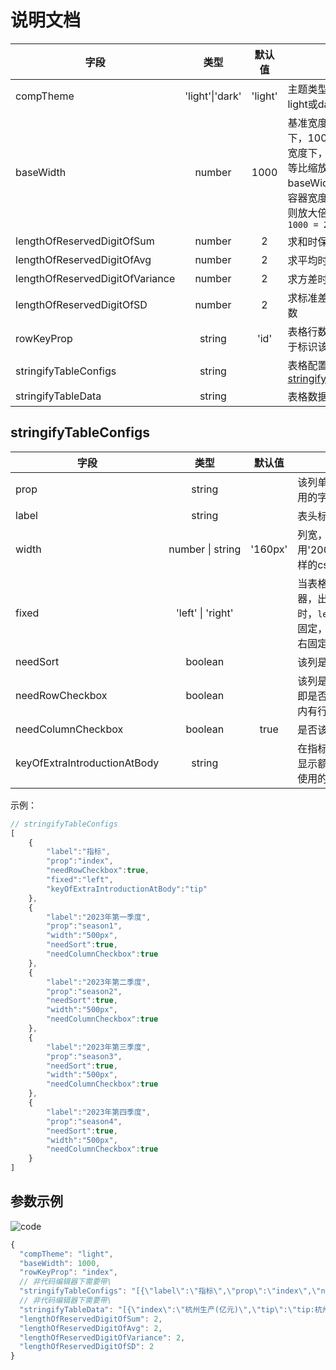 # 说明文档

| 字段               | 类型    | 默认值|说明    |    
| ------------------ | :-------: | :-------: |------- | 
| compTheme         | <span style="white-space:nowrap">'light'\|'dark'</span>  |'light' |    主题类型，可选值：light或dark    |     
| baseWidth         | number  |  1000 |   基准宽度，在基准宽度下，100%展示，其他宽度下，根据基准宽度等比缩放展示，比如：baseWidth为1000，容器宽度为2000px，则放大倍数为`2000 / 1000 = 2`    |     
| lengthOfReservedDigitOfSum         | number  |2 |    求和时保留小数位数   |     
| lengthOfReservedDigitOfAvg         | number  |2 |    求平均时保留小数位数   |     
| lengthOfReservedDigitOfVariance         | number  |2 |    求方差时保留小数位数   |     
| lengthOfReservedDigitOfSD         | number  |2 |    求标准差时保留小数位数   |     
| rowKeyProp         | string  |'id' |    表格行数据的主键，用于标识该行   |     
| stringifyTableConfigs         | string  | |    表格配置项，详见[stringifyTableConfigs](#stringifytableconfigs)   |     
| stringifyTableData         | string  | |    表格数据   |     



## stringifyTableConfigs

| 字段               | 类型    | 默认值 |说明    |    
| ------------------ | :-------: |:-------: | ------- | 
| prop               | string  |    | 该列单元格取值时使用的字段属性    |     
| label              | string  |    |表头标题     |     
| width              | <span style="white-space:nowrap">number  \| string</span>| '160px' | 列宽，可使用'200px'、'2rem'这样的css长度值 |     
| fixed              | <span style="white-space:nowrap">'left'  \| 'right'</span>| | 当表格横向溢出容器，出现横向滚动时，`left`表示该列左固定，`right`表示该列右固定 |     
| needSort           | boolean | | 该列是否需要排序       |     
| needRowCheckbox    | boolean | |  该列是否为指标列，即是否该列的单元格内有行复选框      |     
| needColumnCheckbox |boolean| true |是否该列可选        |当显示的赋值为false时，表示该列不可选，否则可选    
|      keyOfExtraIntroductionAtBody              |  string       |   |  在指标列的单元格中显示额外信息时，所使用的字段     

示例：
```javascript
// stringifyTableConfigs
[
    {
        "label":"指标",
        "prop":"index",
        "needRowCheckbox":true,
        "fixed":"left",
        "keyOfExtraIntroductionAtBody":"tip"
    },
    {
        "label":"2023年第一季度",
        "prop":"season1",
        "width":"500px",
        "needSort":true,
        "needColumnCheckbox":true
    },
    {
        "label":"2023年第二季度",
        "prop":"season2",
        "needSort":true,
        "width":"500px",
        "needColumnCheckbox":true
    },
    {
        "label":"2023年第三季度",
        "prop":"season3",
        "needSort":true,
        "width":"500px",
        "needColumnCheckbox":true
    },
    {
        "label":"2023年第四季度",
        "prop":"season4",
        "needSort":true,
        "width":"500px",
        "needColumnCheckbox":true
    }
]
```

## 参数示例

![code](./carbon.png)

```javascript
{
  "compTheme": "light",
  "baseWidth": 1000,
  "rowKeyProp": "index",
  // 非代码编辑器下需要带\ 
  "stringifyTableConfigs": "[{\"label\":\"指标\",\"prop\":\"index\",\"needRowCheckbox\":true,\"fixed\":\"left\",\"keyOfExtraIntroductionAtBody\":\"tip\"},{\"label\":\"2023年第一季度\",\"prop\":\"season1\",\"needSort\":true,\"needColumnCheckbox\":true},{\"label\":\"2023年第二季度\",\"prop\":\"season2\",\"needSort\":true,\"width\":\"200px\",\"needColumnCheckbox\":true},{\"label\":\"2023年第三季度\",\"prop\":\"season3\",\"needSort\":true,\"needColumnCheckbox\":true},{\"label\":\"2023年第四季度\",\"prop\":\"season4\",\"needSort\":true,\"needColumnCheckbox\":true}]",
  // 非代码编辑器下需要带\ 
  "stringifyTableData": "[{\"index\":\"杭州生产(亿元)\",\"tip\":\"tip:杭州生产(亿元)\",\"season1\":\"10000.12\",\"season2\":\"20000.34\",\"season3\":\"30000.56\",\"season4\":\"40000.78\"},{\"index\":\"宁波生产(亿元)\",\"tip\":\"tip:宁波生产(亿元)\",\"season1\":\"20000.12\",\"season2\":\"30000.34\",\"season3\":\"40000.56\",\"season4\":\"10000.78\"},{\"index\":\"绍兴生产(亿元)\",\"tip\":\"tip:绍兴生产(亿元)\",\"season1\":\"30000.12\",\"season2\":\"40000.34\",\"season3\":\"10000.56\",\"season4\":\"20000.78\"},{\"index\":\"温州生产(亿元)\",\"tip\":\"tip:温州生产(亿元)\",\"season1\":\"40000.12\",\"season2\":\"10000.34\",\"season3\":\"20000.56\",\"season4\":\"30000.78\"}]",
  "lengthOfReservedDigitOfSum": 2,
  "lengthOfReservedDigitOfAvg": 2,
  "lengthOfReservedDigitOfVariance": 2,
  "lengthOfReservedDigitOfSD": 2
}
```
